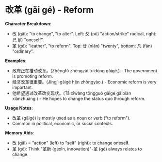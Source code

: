 # **改革 (gǎi gé) - Reform**

**Character Breakdown**:  
- 改 (gǎi): "to change", "to alter". Left: 攵 (pū) "action/strike" radical, right: 己 (jǐ) "oneself".  
- 革 (gé): "leather", "to reform". Top: 廿 (niàn) "twenty", bottom: 凡 (fán) "ordinary".

**Examples**:  
- 政府正在推动改革。(Zhèngfǔ zhèngzài tuīdòng gǎigé.) - The government is promoting reform.  
- 经济改革很重要。(Jīngjì gǎigé hěn zhòngyào.) - Economic reform is very important.  
- 他希望通过改革改变现状。(Tā xīwàng tōngguò gǎigé gǎibiàn xiànzhuàng.) - He hopes to change the status quo through reform.

**Usage Notes**:  
- 改革 (gǎigé) is mostly used as a noun or verb ("to reform").  
- Common in political, economic, or social contexts.

**Memory Aids**:  
- 改 (gǎi) = "action" (left) to "self" (right): to change oneself.  
- 革 (gé): Think "革新 (géxīn, innovation)"-革 (gé) always relates to change.